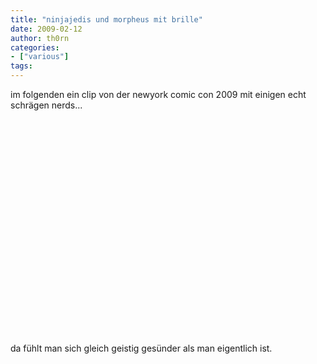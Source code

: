 ```yaml
---
title: "ninjajedis und morpheus mit brille"
date: 2009-02-12
author: th0rn
categories:
- ["various"]
tags:
---
```

im folgenden ein clip von der newyork comic con 2009 mit einigen echt schrägen nerds...

<object width="425" height="344"><param name="movie" value="http://www.youtube.com/v/LFqiX3HWKmU&hl=de&fs=1"></param><param name="allowFullScreen" value="true"></param><param name="allowscriptaccess" value="always"></param><embed src="http://www.youtube.com/v/LFqiX3HWKmU&hl=de&fs=1" type="application/x-shockwave-flash" allowscriptaccess="always" allowfullscreen="true" width="425" height="344"></embed></object>

da fühlt man sich gleich geistig gesünder als man eigentlich ist.